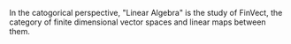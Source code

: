 In the catogorical perspective, \"Linear Algebra\" is the study of
$\mathsf{FinVect}$, the category of finite dimensional vector spaces and
linear maps between them.


